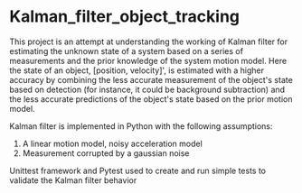 # Kalman_filter_object_tracking
This project is an attempt at understanding the working of Kalman filter for estimating the unknown state of a system based on a series of measurements and the prior knowledge of the system motion model. 
Here the state of an object, [position, velocity]', is estimated with a higher accuracy by combining the less accurate measurement of the object's state based on detection (for instance, it could be background subtraction) and the less accurate predictions of the object's state based on the prior motion model.
 
Kalman filter is implemented in Python with the following assumptions:
  1. A linear motion model, noisy acceleration model
  2. Measurement corrupted by a gaussian noise

Unittest framework and Pytest used to create and run simple tests to validate the Kalman filter behavior
